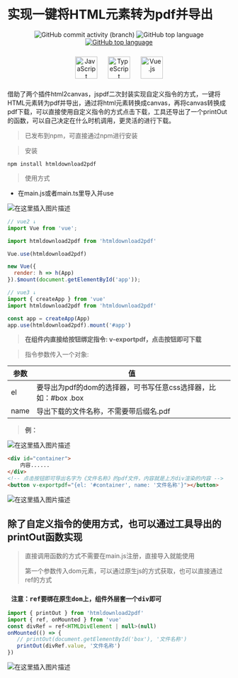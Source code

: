# 实现一键将HTML元素转为pdf并导出

<!-- <img src="https://img.shields.io/badge/-JavaScript-oringe?style=flat-square&logo=javascript" /> -->
<p align="center">
<span > 
<img alt="GitHub commit activity (branch)" src="https://img.shields.io/github/commit-activity/t/zhChuXiao/htmldownload2pdf">
<img alt="GitHub top language" src="https://img.shields.io/github/languages/top/zhChuXiao/htmldownload2pdf?logoColor=%235dbfa2&color=%235dbfa2">
<a href="https://github.com/zhChuXiao/htmldownload2pdf"><img alt="GitHub top language" src="https://img.shields.io/badge/zhChuXiao-%E5%88%9D%E6%99%93-green?style=social&logo=github"></a>
 </span>
</p>
<div align="center">  
<a href="https://www.javascript.com/" target="_blank"><img style="margin: 10px" src="https://profilinator.rishav.dev/skills-assets/javascript-original.svg" alt="JavaScript" height="50" /></a>  
<a href="https://www.typescriptlang.org/" target="_blank"><img style="margin: 10px" src="https://profilinator.rishav.dev/skills-assets/typescript-original.svg" alt="TypeScript" height="50" /></a>  
<a href="https://vuejs.org/" target="_blank"><img style="margin: 10px" src="https://profilinator.rishav.dev/skills-assets/vuejs-original-wordmark.svg" alt="Vue.js" height="50" /></a>  
</div>


借助了两个插件html2canvas，jspdf二次封装实现自定义指令的方式，一键将HTML元素转为pdf并导出，通过将html元素转换成canvas，再将canvas转换成pdf下载，可以直接使用自定义指令的方式点击下载，工具还导出了一个printOut的函数，可以自己决定在什么时机调用，更灵活的进行下载。
> 已发布到npm，可直接通过npm进行安装

> 安装

```shell
npm install htmldownload2pdf
```

> 使用方式
- 在main.js或者main.ts里导入并use
>

![在这里插入图片描述](https://img-blog.csdnimg.cn/direct/2c2cc48759204eaeaf554b8fa62c6a02.png)

```js
// vue2 ↓
import Vue from 'vue';

import htmldownload2pdf from 'htmldownload2pdf'

Vue.use(htmldownload2pdf)

new Vue({
  render: h => h(App)
}).$mount(document.getElementById('app'));

// vue3 ↓
import { createApp } from 'vue'
import htmldownload2pdf from 'htmldownload2pdf'

const app = createApp(App)
app.use(htmldownload2pdf).mount('#app')

```

> **在组件内直接给按钮绑定指令: v-exportpdf，点击按钮即可下载**
>

> 指令参数传入一个对象: 
>
| 参数 | 值 |
| --- | --- |
| el  | 要导出为pdf的dom的选择器，可书写任意css选择器，比如：#box .box  | 
| name  | 导出下载的文件名称，不需要带后缀名.pdf  | 
> 
> **例：**

![在这里插入图片描述](https://img-blog.csdnimg.cn/direct/797660ec6cbd4a1a83784aa5479ea91f.png)
```html
<div id="container">
    内容......
</div>
<!-- 点击按钮即可导出名字为《文件名称》的pdf文件，内容就是上方div渲染的内容 -->
<button v-exportpdf="{el: '#container', name: '文件名称'}"></button>
```
![在这里插入图片描述](https://img-blog.csdnimg.cn/direct/3ea1d12ffa6741538bdfa4f3780d039d.png)

## 除了自定义指令的使用方式，也可以通过工具导出的printOut函数实现

 > 直接调用函数的方式不需要在main.js注册，直接导入就能使用
 >
 > 第一个参数传入dom元素，可以通过原生js的方式获取，也可以直接通过ref的方式
 ### ` 注意：ref要绑在原生dom上，组件外层套一个div即可`

 ``` js
import { printOut } from 'htmldownload2pdf'
import { ref, onMounted } from 'vue'
const divRef = ref<HTMLDivElement | null>(null)
onMounted(() => {
    // printOut(document.getElementById('box'), '文件名称')
    printOut(divRef.value, '文件名称')
})
 ```

![在这里插入图片描述](https://img-blog.csdnimg.cn/direct/7238cc05996f47a3b270452fbb8a563e.png)

